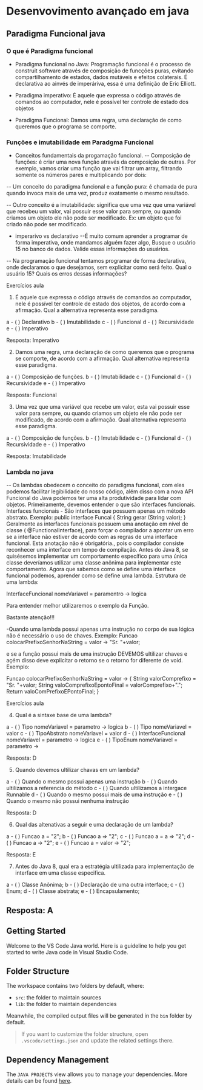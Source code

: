 # Desenvovimento avançado em java

## Paradigma Funcional java

### O que é Paradigma funcional

- Paradigma funcional no Java: Programação funcional é o processo de construit software através de composição de funcções puras, evitando compartilhamento de estados, dados mutáveis e efeitos colaterais. É declarativa ao ainvés de imperáriva, essa é uma definição de Eric Elliott.

- Paradigma imperativo: É aquele que expressa o código através de comandos ao computador, nele é possível ter controle de estado dos objetos

- Paradigma Funcional: Damos uma regra, uma declaração de como queremos que o programa se comporte.

### Funções e imutabilidade em Paradgma Funcional

- Conceitos fundamentais da progamação funcional.
-- Composição de funções: é criar uma nova função através da composição de outras. Por exemplo, vamos criar uma função que vai filtrar um array, filtrando somente os números pares e multiplicando por dois: 

-- Um conceito do paradigma funcional e a função pura: é chamada de pura quando invoca mais de uma vez, produz exatamente o mesmo resultado.

-- Outro conceito é a imutabilidade: significa que uma vez que uma variável que recebeu um valor, vai possuir esse valor para sempre, ou quando criamos um objeto ele não pode ser modificado. Ex: um objeto que foi criado não pode ser modificado.

- imperarivo vs declarativo
--É muito comum aprender a programar de forma imperativa, onde mandamos alguém fazer algo, Busque o usuário 15 no banco de dados. Valide essas informações do usuários.

-- Na programação funcional tentamos programar de forma declarativa, onde declaramos o que desejamos, sem explicitar como será feito. Qual o usuário 15? Quais os erros dessas informações?

Exercícios aula 

1. É aquele que expressa o código através de comandos ao computador, nele é possível ter controle de estado dos objetos, de acordo com a afirmação. Qual a alternativa representa esse paradigma.

a - ( ) Declarativo
b - ( ) Imutabilidade
c - ( ) Funcional
d - ( ) Recursividade
e - ( ) Imperativo

Resposta: Imperativo

2. Damos uma regra, uma declaração de como queremos que o programa se comporte, de acordo com a afirmação. Qual alternativa representa esse paradigma. 

a - ( ) Composição de funções.
b - ( ) Imutabilidade
c - ( ) Funcional
d - ( ) Recursividade
e - ( ) Imperativo

Resposta: Funcional

3. Uma vez que uma variável que recebe um valor, esta vai possuir esse valor para sempre, ou quando criamos um objeto ele não pode ser modificado, de acordo com a afirmação. Qual alternativa representa esse paradigma. 

a - ( ) Composição de funções.
b - ( ) Imutabilidade
c - ( ) Funcional
d - ( ) Recursividade
e - ( ) Imperativo

Resposta: Imutabilidade


### Lambda no java

-- Os lambdas obedecem o conceito do paradigma funcional, com eles podemos facilitar legibilidade do nosso código, além disso com a nova API Funcional do Java podemos ter uma alta produtividade para lidar com objetos.
Primeiramente, devemos entender o que são interfaces funcionais. 
Interfaces funcionais - São interfaces que possuem apenas um método abstrato. Exemplo:
public interface Funcai {
    String gerar (String valor);
}
Geralmente as interfaces funcionais possuem uma anotação em nível de classe ( @FunctionalInterface), para forçar o compilador a apontar um erro se a interface não estiver de acordo com as regras de uma interface funcional. Esta anotação não é obrigatória., pois o compilador consiste reconhecer uma interface em tempo de compilação.
Antes do Java 8, se quisésemos implementar um comportamento específico para uma única classe deveríamos utilizar uma classe anônima para implementar este comportamento.
Agora que sabemos como se define uma interface funcional podemos, aprender como se define uma lambda.
Estrutura de uma lambda:

InterfaceFuncional nomeVariavel = paramentro -> logica

Para entender melhor utilizaremos o exemplo da Função.

Bastante atenção!!!

-Quando uma lambda possui apenas uma instrução no corpo de sua lógica não é necessário o uso de chaves.
Exemplo: 
Funcao colocarPrefixoSenhorNaString = valor -> "Sr. "+valor;  

e se a função possui mais de uma instrução DEVEMOS ultilizar chaves e açém disso deve explicitar o retorno se o retorno for diferente de void. Exemplo: 

Funcao colocarPrefixoSenhorNaString = valor -> {
    String valorComprefixo = "Sr. "+valor;
    String valoComprefixoEpontoFinal = valorComprefixo+".";
    Return valoComPrefixoEPontoFinal;
}


Exercícios aula 

4. Qual é a sintaxe base de uma lambda? 

a - ( ) Tipo nomeVariavel = parametro -> logica
b - ( ) Tipo nomeVariavel = valor
c - ( ) TipoAbstrato nomeVariavel = valor
d - ( ) InterfaceFuncional nomeVariavel = parametro -> logica
e - ( ) TipoEnum nomeVariavel = parametro ->

Resposta: D

5. Quando devemos ultilizar chavas em um lambda?  

a - ( ) Quando o mesmo possui apenas uma instrução
b - ( ) Quando ultilizamos a referencia do método
c - ( ) Quando ultilizamos a intergace Runnable
d - ( ) Quando o mesmo possui mais de uma instrução
e - ( ) Quando o mesmo não possui nenhuma instrução 

Resposta: D

6. Qual das altenativas a seguir e uma declaração de um lambda?  

a - ( ) Funcao a = "2";
b - ( ) Funcao a => "2";
c - ( ) Funcao a = a => "2";
d - ( ) Funcao a -> "2";
e - ( ) Funcao a = valor -> "2";

Resposta: E

7. Antes do Java 8, qual era a estratégia ultilizada para implementação de interface em uma classe especifica.  

a - ( ) Classe Anônima;
b - ( ) Declaração de uma outra interface;
c - ( ) Enum;
d - ( ) Classe abstrata;
e - ( ) Encapsulamento;

Resposta: A
---------------------------------------------------------------------------------------------------------------



## Getting Started

Welcome to the VS Code Java world. Here is a guideline to help you get started to write Java code in Visual Studio Code.

## Folder Structure

The workspace contains two folders by default, where:

- `src`: the folder to maintain sources
- `lib`: the folder to maintain dependencies

Meanwhile, the compiled output files will be generated in the `bin` folder by default.

> If you want to customize the folder structure, open `.vscode/settings.json` and update the related settings there.

## Dependency Management

The `JAVA PROJECTS` view allows you to manage your dependencies. More details can be found [here](https://github.com/microsoft/vscode-java-dependency#manage-dependencies).
